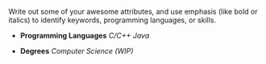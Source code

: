 Write out some of your awesome attributes, and use emphasis (like bold or italics) to identify keywords, programming languages, or skills. 
* __Programming Languages__
_C/C++_
_Java_

* __Degrees__
_Computer Science (WIP)_
